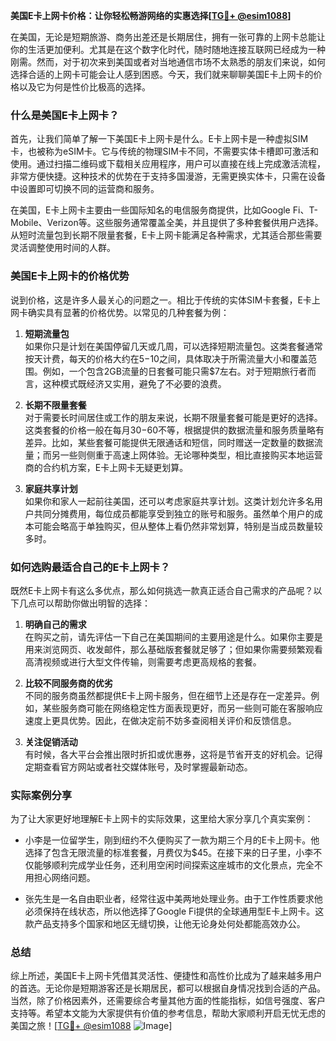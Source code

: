 **美国E卡上网卡价格：让你轻松畅游网络的实惠选择[[TG💪+ @esim1088](https://t.me/s/esim1088)]**

在美国，无论是短期旅游、商务出差还是长期居住，拥有一张可靠的上网卡总能让你的生活更加便利。尤其是在这个数字化时代，随时随地连接互联网已经成为一种刚需。然而，对于初次来到美国或者对当地通信市场不太熟悉的朋友们来说，如何选择合适的上网卡可能会让人感到困惑。今天，我们就来聊聊美国E卡上网卡的价格以及它为何是性价比极高的选择。

### 什么是美国E卡上网卡？

首先，让我们简单了解一下美国E卡上网卡是什么。E卡上网卡是一种虚拟SIM卡，也被称为eSIM卡。它与传统的物理SIM卡不同，不需要实体卡槽即可激活和使用。通过扫描二维码或下载相关应用程序，用户可以直接在线上完成激活流程，非常方便快捷。这种技术的优势在于支持多国漫游，无需更换实体卡，只需在设备中设置即可切换不同的运营商和服务。

在美国，E卡上网卡主要由一些国际知名的电信服务商提供，比如Google Fi、T-Mobile、Verizon等。这些服务通常覆盖全美，并且提供了多种套餐供用户选择。从短时流量包到长期不限量套餐，E卡上网卡能满足各种需求，尤其适合那些需要灵活调整使用时间的人群。

### 美国E卡上网卡的价格优势

说到价格，这是许多人最关心的问题之一。相比于传统的实体SIM卡套餐，E卡上网卡确实具有显著的价格优势。以常见的几种套餐为例：

1. **短期流量包**  
   如果你只是计划在美国停留几天或几周，可以选择短期流量包。这类套餐通常按天计费，每天的价格大约在$5-$10之间，具体取决于所需流量大小和覆盖范围。例如，一个包含2GB流量的日套餐可能只需$7左右。对于短期旅行者而言，这种模式既经济又实用，避免了不必要的浪费。

2. **长期不限量套餐**  
   对于需要长时间居住或工作的朋友来说，长期不限量套餐可能是更好的选择。这类套餐的价格一般在每月$30-$60不等，根据提供的数据流量和服务质量略有差异。比如，某些套餐可能提供无限通话和短信，同时赠送一定数量的数据流量；而另一些则侧重于高速上网体验。无论哪种类型，相比直接购买本地运营商的合约机方案，E卡上网卡无疑更划算。

3. **家庭共享计划**  
   如果你和家人一起前往美国，还可以考虑家庭共享计划。这类计划允许多名用户共同分摊费用，每位成员都能享受到独立的账号和服务。虽然单个用户的成本可能会略高于单独购买，但从整体上看仍然非常划算，特别是当成员数量较多时。

### 如何选购最适合自己的E卡上网卡？

既然E卡上网卡有这么多优点，那么如何挑选一款真正适合自己需求的产品呢？以下几点可以帮助你做出明智的选择：

1. **明确自己的需求**  
   在购买之前，请先评估一下自己在美国期间的主要用途是什么。如果你主要是用来浏览网页、收发邮件，那么基础版套餐就足够了；但如果你需要频繁观看高清视频或进行大型文件传输，则需要考虑更高规格的套餐。

2. **比较不同服务商的优劣**  
   不同的服务商虽然都提供E卡上网卡服务，但在细节上还是存在一定差异。例如，某些服务商可能在网络稳定性方面表现更好，而另一些则可能在客服响应速度上更具优势。因此，在做决定前不妨多查阅相关评价和反馈信息。

3. **关注促销活动**  
   有时候，各大平台会推出限时折扣或优惠券，这将是节省开支的好机会。记得定期查看官方网站或者社交媒体账号，及时掌握最新动态。

### 实际案例分享

为了让大家更好地理解E卡上网卡的实际效果，这里给大家分享几个真实案例：

- 小李是一位留学生，刚到纽约不久便购买了一款为期三个月的E卡上网卡。他选择了包含无限流量的标准套餐，月费仅为$45。在接下来的日子里，小李不仅能够顺利完成学业任务，还利用空闲时间探索这座城市的文化景点，完全不用担心网络问题。

- 张先生是一名自由职业者，经常往返中美两地处理业务。由于工作性质要求他必须保持在线状态，所以他选择了Google Fi提供的全球通用型E卡上网卡。这款产品支持多个国家和地区无缝切换，让他无论身处何处都能高效办公。

### 总结

综上所述，美国E卡上网卡凭借其灵活性、便捷性和高性价比成为了越来越多用户的首选。无论你是短期游客还是长期居民，都可以根据自身情况找到合适的产品。当然，除了价格因素外，还需要综合考量其他方面的性能指标，如信号强度、客户支持等。希望本文能为大家提供有价值的参考信息，帮助大家顺利开启无忧无虑的美国之旅！[[TG💪+ @esim1088](https://t.me/s/esim1088) ![Image](https://i.postimg.cc/4NQfJmqS/Snipaste-2025-05-13-00-14-12.png)]